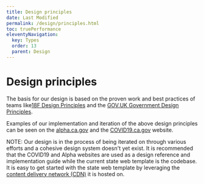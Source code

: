```yaml
---
title: Design principles
date: Last Modified
permalink: /design/principles.html
toc: truePerformance
eleventyNavigation:
  key: Types
  order: 13
  parent: Design
---
```


# Design principles

The basis for our design is based on the proven work and best practices of teams like[18F Design Principles](https://methods.18f.gov/decide/design-principles/) and the [GOV.UK Government Design Principles](https://www.gov.uk/guidance/government-design-principles).

Examples of our implementation and iteration of the above design principles can be seen on the [alpha.ca.gov](https://www.alpha.ca.gov ) and the [COVID19.ca.gov](https://covid19.ca.gov) website.

NOTE: Our design is in the process of being iterated on through various efforts and a cohesive design system doesn't yet exist. It is recommended that the COVID19 and Alpha websites are used as a design reference and implementation guide while the current state web template is the codebase. It is easy to get started with the state web template by leveraging the [content delivery network (CDN)](https://beta.template.webstandards.ca.gov/cdn.html) it is hosted on.
